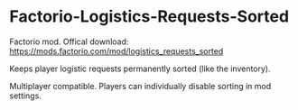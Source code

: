 # Factorio-Logistics-Requests-Sorted

Factorio mod. Offical download: https://mods.factorio.com/mod/logistics_requests_sorted

Keeps player logistic requests permanently sorted (like the inventory).

Multiplayer compatible. Players can individually disable sorting in mod settings.